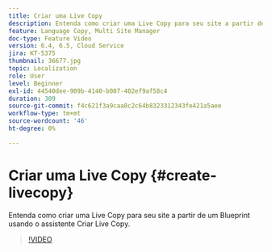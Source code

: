 ```yaml
---
title: Criar uma Live Copy
description: Entenda como criar uma Live Copy para seu site a partir de um Blueprint usando o assistente Criar Live Copy.
feature: Language Copy, Multi Site Manager
doc-type: Feature Video
version: 6.4, 6.5, Cloud Service
jira: KT-5375
thumbnail: 36677.jpg
topic: Localization
role: User
level: Beginner
exl-id: 44540dee-909b-4140-b007-402ef9af58c4
duration: 309
source-git-commit: f4c621f3a9caa8c2c64b8323312343fe421a5aee
workflow-type: tm+mt
source-wordcount: '46'
ht-degree: 0%

---
```


# Criar uma Live Copy {#create-livecopy}

Entenda como criar uma Live Copy para seu site a partir de um Blueprint usando o assistente Criar Live Copy.

>[!VIDEO](https://video.tv.adobe.com/v/36677?quality=12&learn=on)
